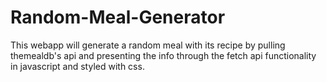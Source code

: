 # Random-Meal-Generator
This webapp will generate a random meal with its recipe by pulling themealdb's api and presenting the info through the fetch api functionality in javascript and styled with css.
